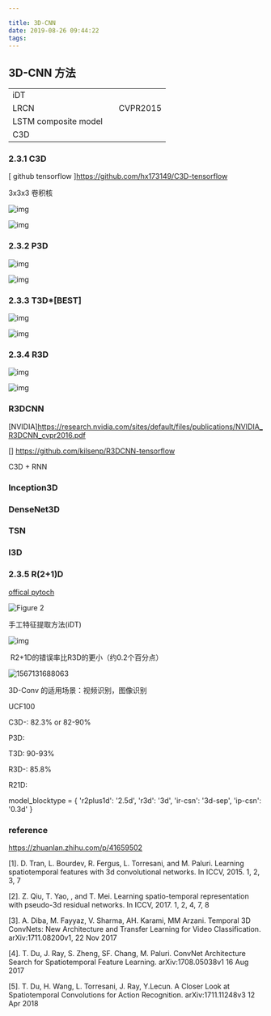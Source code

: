 ```yaml
---

title: 3D-CNN
date: 2019-08-26 09:44:22
tags:
---
```


##  3D-CNN 方法

|                      |      |          |
| -------------------- | ---- | -------- |
| iDT                  |      |          |
| LRCN                 |      | CVPR2015 |
| LSTM composite model |      |          |
| C3D                  |      |          |

<!-- more -->



### 2.3.1 C3D

[ github tensorflow ]https://github.com/hx173149/C3D-tensorflow

3x3x3 卷积核

![img](CV_3D/v2-e51c8770654a1eb92f984e8cc2cf0cd8_hd.jpg)

![img](CV_3D/v2-5eda0b0b2967fba1d8b6f31f04ef9d49_hd.jpg)

### 2.3.2 P3D

![img](CV_3D/v2-52f66acedb552243034cdfd82e30c925_hd.jpg)

![img](CV_3D/v2-d5a5fb5d94d78b0ac1cb4f10a4dbccef_hd.jpg)

### 2.3.3 T3D*[BEST]



![img](CV_3D/v2-b1d256a551911be85f445b16bdca5b5c_hd.jpg)

![img](CV_3D/v2-d24ee52c0f5ddc3bdf5614c52841692f_hd.jpg)

### 2.3.4 R3D



![img](CV_3D/v2-e2dd2daf56bfc15d1b24fd0456258c3a_hd.jpg)

![img](CV_3D/v2-e0c6cb5e2b7022930f736d4d63a272a7_hd.jpg)

### R3DCNN

[NVIDIA]https://research.nvidia.com/sites/default/files/publications/NVIDIA_R3DCNN_cvpr2016.pdf

[] https://github.com/kilsenp/R3DCNN-tensorflow

C3D + RNN

### Inception3D

### DenseNet3D

### TSN

### I3D

### 2.3.5 R(2+1)D

[offical pytoch](https://github.com/facebookresearch/VMZ)

![Figure 2](CV_3D/closer_fig2-1567133357920.png)

手工特征提取方法(iDT)

![img](CV_3D/v2-055d0ce473ca714d3ef68ce8c363f76b_hd.jpg)

​	R2+1D的错误率比R3D的更小（约0.2个百分点）

![1567131688063](CV_3D/1567131688063.png)



3D-Conv 的适用场景：视频识别，图像识别

UCF100

C3D-:  82.3% or 82-90%

P3D:

T3D: 90-93%

R3D-: 85.8%

R21D: 

model_blocktype = {
    'r2plus1d': '2.5d',
    'r3d': '3d',
    'ir-csn': '3d-sep',
    'ip-csn': '0.3d'
}


### reference

https://zhuanlan.zhihu.com/p/41659502



[1]. D. Tran, L. Bourdev, R. Fergus, L. Torresani, and M. Paluri. Learning spatiotemporal features with 3d convolutional networks. In ICCV, 2015. 1, 2, 3, 7

[2]. Z. Qiu, T. Yao, , and T. Mei. Learning spatio-temporal representation with pseudo-3d residual networks. In ICCV, 2017. 1, 2, 4, 7, 8

[3]. A. Diba, M. Fayyaz, V. Sharma, AH. Karami, MM Arzani. Temporal 3D ConvNets: New Architecture and Transfer Learning for Video Classification. arXiv:1711.08200v1, 22 Nov 2017

[4]. T. Du, J. Ray, S. Zheng, SF. Chang, M. Paluri. ConvNet Architecture Search for Spatiotemporal Feature Learning. arXiv:1708.05038v1 16 Aug 2017

[5]. T. Du, H. Wang, L. Torresani, J. Ray, Y.Lecun. A Closer Look at Spatiotemporal Convolutions for Action Recognition. arXiv:1711.11248v3 12 Apr 2018